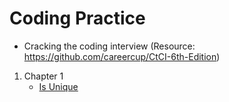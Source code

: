 # Coding Practice

- Cracking the coding interview (Resource: https://github.com/careercup/CtCI-6th-Edition)
1. Chapter 1
	- [Is Unique](https://github.com/pupss90279/coding-practice/blob/main/crackingTheCodingInterview/Ch1/isUnique.cpp)